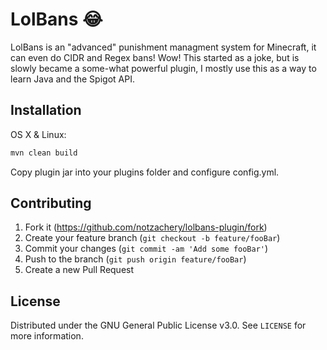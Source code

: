 # LolBans 😂

LolBans is an "advanced" punishment managment system for Minecraft, it can even do CIDR and Regex bans! Wow!
This started as a joke, but is slowly became a some-what powerful plugin, I mostly use this as a way to
learn Java and the Spigot API.

## Installation

OS X & Linux:

```sh
mvn clean build
```
Copy plugin jar into your plugins folder and configure config.yml.

## Contributing

1. Fork it (<https://github.com/notzachery/lolbans-plugin/fork>)
2. Create your feature branch (`git checkout -b feature/fooBar`)
3. Commit your changes (`git commit -am 'Add some fooBar'`)
4. Push to the branch (`git push origin feature/fooBar`)
5. Create a new Pull Request

## License
Distributed under the GNU General Public License v3.0. See `LICENSE` for more information.
